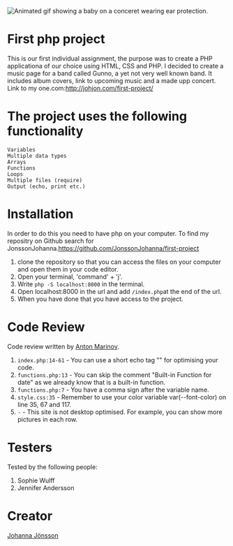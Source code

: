 <img src="https://media.giphy.com/media/14sKLRXRbj2LUQ/giphy.gif" alt="Animated gif showing a baby on a conceret wearing ear protection." />

# First php project

This is our first individual assignment, the purpose was to create a PHP applicationa of our choice using HTML, CSS and PHP. I decided to create a music page for a band called Gunno, a yet not very well known band. It includes album covers, link to upcoming music and a made upp concert.
Link to my one.com:http://johjon.com/first-project/

# The project uses the following functionality

    Variables
    Multiple data types
    Arrays
    Functions
    Loops
    Multiple files (require)
    Output (echo, print etc.)

# Installation

In order to do this you need to have php on your computer. To find my repositry on Github search for JonssonJohanna.https://github.com/JonssonJohanna/first-project

1. clone the repository so that you can access the files on your computer and open them in your code editor.
2. Open your terminal, 'command' + 'j'.
3. Write `php -S localhost:8000` in the terminal.
4. Open localhost:8000 in the url and add `/index.php`at the end of the url.
5. When you have done that you have access to the project.

# Code Review

Code review written by [Anton Marinov](https://github.com/antmar0417).

1. `index.php:14-61` - You can use a short echo tag "<?= ?>" for optimising your code.
2. `functions.php:13` - You can skip the comment "Built-in Function for date" as we already know that is a built-in function.
3. `functions.php:7` - You have a comma sign after the variable name.
4. `style.css:35` - Remember to use your color variable var(--font-color) on line 35, 67 and 117.
5. `-` - This site is not desktop optimised. For example, you can show more pictures in each row.

# Testers

Tested by the following people:

1. Sophie Wulff
2. Jennifer Andersson

# Creator

[Johanna Jönsson](https://github.com/JonssonJohanna)
